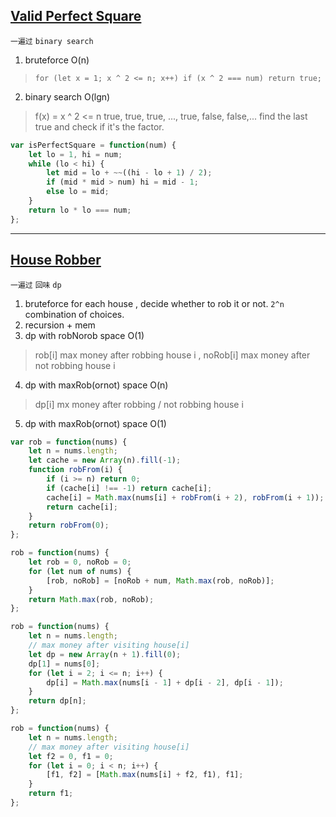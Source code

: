 ## [Valid Perfect Square](https://leetcode.com/problems/valid-perfect-square/description/)

`一遍过` `binary search`

1. bruteforce O(n)
> `for (let x = 1; x ^ 2 <= n; x++) if (x ^ 2 === num) return true;`
2. binary search O(lgn)
> f(x) = x ^ 2 <= n
> true, true, true, ..., true, false, false,...
> find the last true and check if it's the factor.

```javascript
var isPerfectSquare = function(num) {
    let lo = 1, hi = num;
    while (lo < hi) {
        let mid = lo + ~~((hi - lo + 1) / 2);
        if (mid * mid > num) hi = mid - 1;
        else lo = mid;
    }
    return lo * lo === num;
};
```
---
## [House Robber](https://leetcode.com/problems/house-robber/description/)
`一遍过` `回味` `dp`

1. bruteforce
for each house , decide whether to rob it or not. `2^n` combination of choices.
2. recursion + mem
3. dp with robNorob space O(1)
> rob[i] max money after robbing house i , noRob[i] max money after not robbing house i
4. dp with maxRob(ornot) space O(n)
> dp[i] mx money after robbing / not robbing house i
5. dp with maxRob(ornot) space O(1)

```javascript
var rob = function(nums) {
    let n = nums.length;
    let cache = new Array(n).fill(-1);
    function robFrom(i) {
        if (i >= n) return 0;
        if (cache[i] !== -1) return cache[i];
        cache[i] = Math.max(nums[i] + robFrom(i + 2), robFrom(i + 1));
        return cache[i];
    }
    return robFrom(0);
};

rob = function(nums) {
    let rob = 0, noRob = 0;
    for (let num of nums) {
        [rob, noRob] = [noRob + num, Math.max(rob, noRob)];
    }
    return Math.max(rob, noRob);
};

rob = function(nums) {
    let n = nums.length;
    // max money after visiting house[i]
    let dp = new Array(n + 1).fill(0);
    dp[1] = nums[0];
    for (let i = 2; i <= n; i++) {
        dp[i] = Math.max(nums[i - 1] + dp[i - 2], dp[i - 1]);
    }
    return dp[n];
};

rob = function(nums) {
    let n = nums.length;
    // max money after visiting house[i]
    let f2 = 0, f1 = 0;
    for (let i = 0; i < n; i++) {
        [f1, f2] = [Math.max(nums[i] + f2, f1), f1];
    }
    return f1;
};
```

